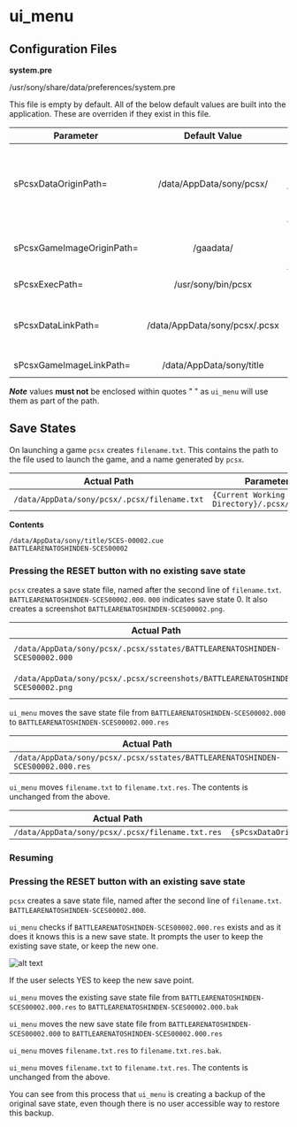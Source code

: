 # ui_menu

## Configuration Files
**system.pre**

/usr/sony/share/data/preferences/system.pre

This file is empty by default. All of the below default values are built into the application. These are overriden if they exist in this file.

| Parameter | Default Value | Comment |
| - | :-: | - |
|sPcsxDataOriginPath=|/data/AppData/sony/pcsx/|*Base game save data directory. Each game has an individual sub-directory named after the integer {GAME_ID} field in regional.db eg. `/data/AppData/sony/pcsx/1`. This is the directory `ui_menu` __must__ be launched from.*|
|sPcsxGameImageOriginPath=|/gaadata/|*Base game data directory. Each game has an individual sub-directory named after the integer {GAME_ID} field in regional.db eg. `/gaadata/1`*|
|sPcsxExecPath=|/usr/sony/bin/pcsx|*Executable launched when starting a game or resuming a save point*|
|sPcsxDataLinkPath=|/data/AppData/sony/pcsx/.pcsx|*Symlink location. Links to `sPcsxDataOriginPath/{GAME_ID}/.pcsx`. This __must__ be named `.pcsx` and it __must__ be a subdirectory of `sPcsxDataOriginPath`*|
|sPcsxGameImageLinkPath=|/data/AppData/sony/title|*Symlink location. Links to `sPcsxGameImageOriginPath/{GAME_ID}`*|

__*Note*__ values **must not** be enclosed within quotes " " as `ui_menu` will use them as part of the path.

## Save States
On launching a game `pcsx` creates `filename.txt`. This contains the path to the file used to launch the game, and a name generated by `pcsx`.

| Actual Path | Parameter Path |
| - | - |
|`/data/AppData/sony/pcsx/.pcsx/filename.txt`|`{Current Working Directory}/.pcsx/filename.txt` |

**Contents**
```
/data/AppData/sony/title/SCES-00002.cue
BATTLEARENATOSHINDEN-SCES00002
```

### Pressing the RESET button **with no existing save state**
`pcsx` creates a save state file, named after the second line of `filename.txt`. `BATTLEARENATOSHINDEN-SCES00002.000`. `000` indicates save state 0. It also creates a screenshot `BATTLEARENATOSHINDEN-SCES00002.png`.

| Actual Path | Parameter Path |
| - | - |
|`/data/AppData/sony/pcsx/.pcsx/sstates/BATTLEARENATOSHINDEN-SCES00002.000`|`{Current Working Directory}/.pcsx/sstates/{2nd line of filename.txt}.000` |
|`/data/AppData/sony/pcsx/.pcsx/screenshots/BATTLEARENATOSHINDEN-SCES00002.png`|`{Current Working Directory}/.pcsx/screenshots/{2nd line of filename.txt}.png` |

`ui_menu` moves the save state file from `BATTLEARENATOSHINDEN-SCES00002.000` to `BATTLEARENATOSHINDEN-SCES00002.000.res`

| Actual Path | Parameter Path |
| - | - |
|`/data/AppData/sony/pcsx/.pcsx/sstates/BATTLEARENATOSHINDEN-SCES00002.000.res`|`{sPcsxDataOriginPath}/.pcsx/sstates/{2nd line of filename.txt}.000.res` |

`ui_menu` moves `filename.txt` to `filename.txt.res`. The contents is unchanged from the above.

| Actual Path | Parameter Path |
| - | - |
|`/data/AppData/sony/pcsx/.pcsx/filename.txt.res`|`{sPcsxDataOriginPath}/.pcsx/filename.txt.res` |

### Resuming

### Pressing the RESET button with an existing save state
`pcsx` creates a save state file, named after the second line of `filename.txt`. `BATTLEARENATOSHINDEN-SCES00002.000`.

`ui_menu` checks if `BATTLEARENATOSHINDEN-SCES00002.000.res` exists and as it does it knows this is a new save state. It prompts the user to keep the existing save state, or keep the new one.

![alt text](http://andshrew.github.io/psc/ui_menu/delete_save_state.png "PlayStation Classic Menu keep or new save point")

If the user selects YES to keep the new save point.

`ui_menu` moves the existing save state file from `BATTLEARENATOSHINDEN-SCES00002.000.res` to `BATTLEARENATOSHINDEN-SCES00002.000.bak`

`ui_menu` moves the new save state file from `BATTLEARENATOSHINDEN-SCES00002.000` to `BATTLEARENATOSHINDEN-SCES00002.000.res`

`ui_menu` moves `filename.txt.res` to `filename.txt.res.bak`.

`ui_menu` moves `filename.txt` to `filename.txt.res`. The contents is unchanged from the above.

You can see from this process that `ui_menu` is creating a backup of the original save state, even though there is no user accessible way to restore this backup.



